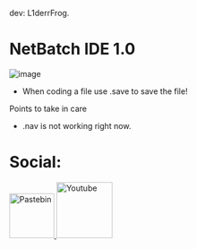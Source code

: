 dev: L1derrFrog.

# NetBatch IDE 1.0

![image](https://github.com/user-attachments/assets/d6aaa863-aa7e-4519-b1e9-cb20ef85b4ef)

- When coding a file use .save to save the file!

Points to take in care
- .nav is not working right now.

# Social:

<a href="https://pastebin.com/u/PlutoAcid_" target="_blank">
    <img src="https://github.com/user-attachments/assets/d150ed2b-064e-47ff-8220-aa8a1e8329a6" alt="Pastebin" width="80">
</a>

<a href="https://www.youtube.com/@L1derrFrog" target="_blank">
    <img src="https://github.com/user-attachments/assets/db84a771-7e3d-4072-8c82-25d48abca4dd" alt="Youtube" width="100">
</a>
